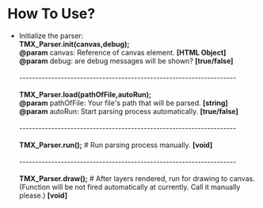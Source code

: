 # How To Use?
- Initialize the parser:<br />
<b>TMX_Parser.init(canvas,debug);</b><br />
<b>@param</b> canvas: Reference of canvas element. <b>[HTML Object]</b><br />
<b>@param</b> debug: are debug messages will be shown? <b>[true/false]</b><br /><br />
--------------------------------------------------------------------<br /><br />
<b>TMX_Parser.load(pathOfFile,autoRun);</b><br />
<b>@param</b> pathOfFile: Your file's path that will be parsed. <b>[string]</b><br />
<b>@param</b> autoRun: Start parsing process automatically. <b>[true/false]</b><br /><br />
--------------------------------------------------------------------<br /><br />
<b>TMX_Parser.run();</b> # Run parsing process manually. <b>[void]</b><br /><br />
--------------------------------------------------------------------<br /><br />
<b>TMX_Parser.draw();</b> # After layers rendered, run for drawing to canvas. (Function will be not fired automatically at currently. Call it manually please.) <b>[void]</b>
